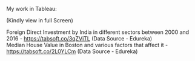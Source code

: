 My work in Tableau:

(Kindly view in full Screen)

Foreign Direct Investment by India in different sectors between 2000 and 2016 - https://tabsoft.co/3qZViTL (Data Source - Edureka)  
Median House Value in Boston and various factors that affect it - https://tabsoft.co/2L0YLCm (Data Source - Edureka)  
